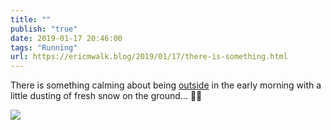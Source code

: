 ```yaml
---
title: ""
publish: "true"
date: 2019-01-17 20:46:00
tags: "Running"
url: https://ericmwalk.blog/2019/01/17/there-is-something.html
---
```


There is something calming about being [outside](https://www.strava.com/activities/2084715973) in the early morning with a little dusting of fresh snow on the ground... 🏃‍♂️

![](https://ericmwalk.blog/uploads/2022/282e73570d.jpg)